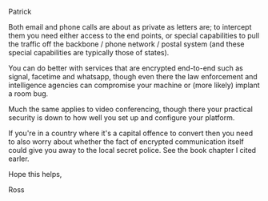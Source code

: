 Patrick

Both email and phone calls are about as private as letters are; to
intercept them you need either access to the end points, or special
capabilities to pull the traffic off the backbone / phone network /
postal system (and these special capabilities are typically those of
states).

You can do better with services that are encrypted end-to-end such as
signal, facetime and whatsapp, though even there the law enforcement
and intelligence agencies can compromise your machine or (more likely)
implant a room bug.

Much the same applies to video conferencing, though there your
practical security is down to how well you set up and configure your
platform.

If you're in a country where it's a capital offence to convert then
you need to also worry about whether the fact of encrypted
communication itself could give you away to the local secret police.
See the book chapter I cited earler.

Hope this helps,

Ross
